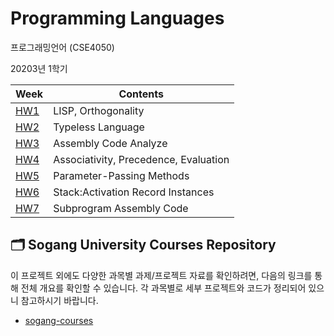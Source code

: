 # Programming Languages

프로그래밍언어 (CSE4050)

20203년 1학기

| Week        | Contents                              |
| ----------- | ------------------------------------- |
| [HW1](/HW1) | LISP, Orthogonality                   |
| [HW2](/HW2) | Typeless Language                     |
| [HW3](/HW3) | Assembly Code Analyze                 |
| [HW4](/HW4) | Associativity, Precedence, Evaluation |
| [HW5](/HW5) | Parameter-Passing Methods             |
| [HW6](/HW6) | Stack:Activation Record Instances     |
| [HW7](/HW7) | Subprogram Assembly Code              |

## 🗂️ Sogang University Courses Repository

이 프로젝트 외에도 다양한 과목별 과제/프로젝트 자료를 확인하려면, 다음의 링크를 통해 전체 개요를 확인할 수 있습니다. 각 과목별로 세부 프로젝트와 코드가 정리되어 있으니 참고하시기 바랍니다.

- [sogang-courses](https://github.com/kevink1113/sogang-univ-courses)
